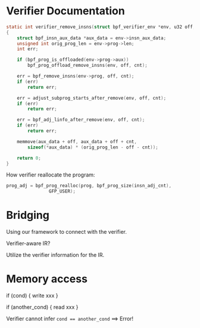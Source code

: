 # Verifier Documentation

```c
static int verifier_remove_insns(struct bpf_verifier_env *env, u32 off, u32 cnt)
{
	struct bpf_insn_aux_data *aux_data = env->insn_aux_data;
	unsigned int orig_prog_len = env->prog->len;
	int err;

	if (bpf_prog_is_offloaded(env->prog->aux))
		bpf_prog_offload_remove_insns(env, off, cnt);

	err = bpf_remove_insns(env->prog, off, cnt);
	if (err)
		return err;

	err = adjust_subprog_starts_after_remove(env, off, cnt);
	if (err)
		return err;

	err = bpf_adj_linfo_after_remove(env, off, cnt);
	if (err)
		return err;

	memmove(aux_data + off, aux_data + off + cnt,
		sizeof(*aux_data) * (orig_prog_len - off - cnt));

	return 0;
}
```

How verifier reallocate the program:

```c
prog_adj = bpf_prog_realloc(prog, bpf_prog_size(insn_adj_cnt),
			    GFP_USER);
```

# Bridging

Using our framework to connect with the verifier.

Verifier-aware IR?

Utilize the verifier information for the IR.

# Memory access

if (cond) {
	write xxx
}

if (another_cond) {
	read xxx
}

Verifier cannot infer `cond == another_cond` ==> Error!
